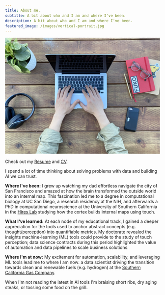 ```yaml
---
title: About me.
subtitle: A bit about who and I am and where I've been.
description: A bit about who and I am and where I've been.
featured_image: /images/vertical-portrait.jpg
---
```


![](/images/landscapes/flat-lay.jpg)

Check out my [Resume](https://jacheung.github.io/images/documents/Resume_200710.pdf) and [CV](https://jacheung.github.io/images/documents/Jonathan_Cheung_CV_210505.pdf).

I spend a lot of time thinking about solving problems with data and building AI we can trust. 

**Where I've been:** I grew up watching my dad effortless navigate the city of San Francisco and amazed at how the brain transformed the outside world into an internal map. This fascination led me to a degree in computational biology at UC San Diego, a research residency at the NIH, and afterwards a PhD in computational neuroscience at the University of Southern California in the [Hires Lab](https://www.hireslab.org/) studying how the cortex builds internal maps using touch. 

**What I've learned:** At each node of my educational track, I gained a deeper appreciation for the tools used to anchor abstract concepts (e.g. thought/perception) into quantifiable metrics. My doctorate revealed the insights machine-learning (ML) tools could provide to the study of touch perception; data science contracts during this period highlighted the value of automation and data pipelines to scale business solutions. 

**Where I'm at now:** My excitement for automation, scalability, and leveraging ML tools lead me to where I am now: a data scientist driving the transition towards clean and renewable fuels (e.g. hydrogen) at the [Southern California Gas Company](https://www.socalgas.com/clean-energy). 

When I'm not reading the latest in AI tools I'm braising short ribs, dry aging steaks, or tossing some food on the grill. 


